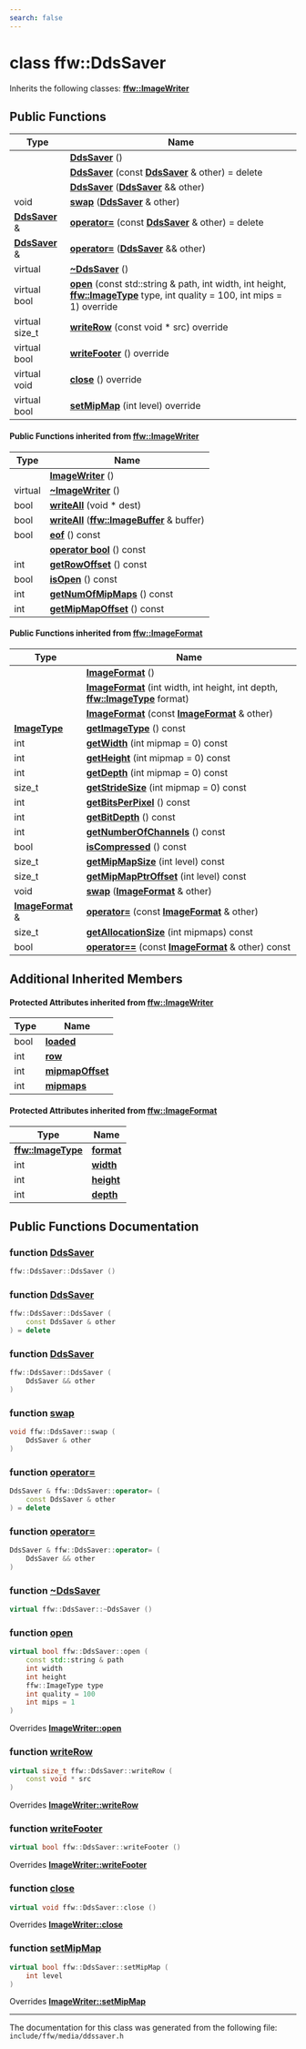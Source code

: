 ```yaml
---
search: false
---
```


# class ffw::DdsSaver



Inherits the following classes: **[ffw::ImageWriter](classffw_1_1_image_writer.md)**

## Public Functions

|Type|Name|
|-----|-----|
||[**DdsSaver**](classffw_1_1_dds_saver.md#1adf93c1ef86716e0ac143ac220cdbbac1) () |
||[**DdsSaver**](classffw_1_1_dds_saver.md#1a80ee12e2d9bc2e57ec26161af1b520f7) (const **[DdsSaver](classffw_1_1_dds_saver.md)** & other) = delete |
||[**DdsSaver**](classffw_1_1_dds_saver.md#1a4c290c25f8ddd82ef22c3161f6c0a547) (**[DdsSaver](classffw_1_1_dds_saver.md)** && other) |
|void|[**swap**](classffw_1_1_dds_saver.md#1aeadf9665756d827f9a893d913e55b791) (**[DdsSaver](classffw_1_1_dds_saver.md)** & other) |
|**[DdsSaver](classffw_1_1_dds_saver.md)** &|[**operator=**](classffw_1_1_dds_saver.md#1af9a9b2bf9579baee26575dba31f8895d) (const **[DdsSaver](classffw_1_1_dds_saver.md)** & other) = delete |
|**[DdsSaver](classffw_1_1_dds_saver.md)** &|[**operator=**](classffw_1_1_dds_saver.md#1ab2da5498913801d5637f7af054731858) (**[DdsSaver](classffw_1_1_dds_saver.md)** && other) |
|virtual |[**~DdsSaver**](classffw_1_1_dds_saver.md#1a631f09b758e6568fcde849290f4d46a4) () |
|virtual bool|[**open**](classffw_1_1_dds_saver.md#1a93d77e6913ce5361203159e5d50e0805) (const std::string & path, int width, int height, **[ffw::ImageType](namespaceffw.md#1a92226423d9aa0edfe0ca1dde2141e028)** type, int quality = 100, int mips = 1) override |
|virtual size\_t|[**writeRow**](classffw_1_1_dds_saver.md#1ab97ba26f0194d602ce26eb72660e6b6a) (const void \* src) override |
|virtual bool|[**writeFooter**](classffw_1_1_dds_saver.md#1a1e86eb98e0cd16ce7d3157111671fd84) () override |
|virtual void|[**close**](classffw_1_1_dds_saver.md#1ab3dd4ed8d567c896a46807476f06ae19) () override |
|virtual bool|[**setMipMap**](classffw_1_1_dds_saver.md#1ad01de0c6cf077a942d0a1625e2e2526e) (int level) override |


#### Public Functions inherited from [ffw::ImageWriter](classffw_1_1_image_writer.md)

|Type|Name|
|-----|-----|
||[**ImageWriter**](classffw_1_1_image_writer.md#1a0fd08e680ce039ae73f95aee64496987) () |
|virtual |[**~ImageWriter**](classffw_1_1_image_writer.md#1ace63bec05eb60104b74de3a870eec386) () |
|bool|[**writeAll**](classffw_1_1_image_writer.md#1a95934c31ae9550a2a0a57c2b352a80bc) (void \* dest) |
|bool|[**writeAll**](classffw_1_1_image_writer.md#1ac1271761a010069b418d157e7ea4cea3) (**[ffw::ImageBuffer](classffw_1_1_image_buffer.md)** & buffer) |
|bool|[**eof**](classffw_1_1_image_writer.md#1a5b1c288ec150d346cf0b15cb59f2d61f) () const |
||[**operator bool**](classffw_1_1_image_writer.md#1ab54e10e6ab91958cee30ddfd7949830a) () const |
|int|[**getRowOffset**](classffw_1_1_image_writer.md#1a65502c51bc454d2829ce3482d206a1e8) () const |
|bool|[**isOpen**](classffw_1_1_image_writer.md#1afc935a20677f4f310088dc831b302eb3) () const |
|int|[**getNumOfMipMaps**](classffw_1_1_image_writer.md#1a5caee208812977bba6514290f10acbba) () const |
|int|[**getMipMapOffset**](classffw_1_1_image_writer.md#1a093d6cc0ba73b35b3741167a362c47a4) () const |


#### Public Functions inherited from [ffw::ImageFormat](classffw_1_1_image_format.md)

|Type|Name|
|-----|-----|
||[**ImageFormat**](classffw_1_1_image_format.md#1a5c2552e2129595fdb74923e00f3f51e1) () |
||[**ImageFormat**](classffw_1_1_image_format.md#1a0d214d9324cce891461d07b30be64c34) (int width, int height, int depth, **[ffw::ImageType](namespaceffw.md#1a92226423d9aa0edfe0ca1dde2141e028)** format) |
||[**ImageFormat**](classffw_1_1_image_format.md#1a292f274f857b9da281b9ccb17d07b9ef) (const **[ImageFormat](classffw_1_1_image_format.md)** & other) |
|**[ImageType](namespaceffw.md#1a92226423d9aa0edfe0ca1dde2141e028)**|[**getImageType**](classffw_1_1_image_format.md#1a1bb0e2d7c7916dc840516e97b0fe27d1) () const |
|int|[**getWidth**](classffw_1_1_image_format.md#1af8aa5a20fe893f3289a26b1bc52c1a43) (int mipmap = 0) const |
|int|[**getHeight**](classffw_1_1_image_format.md#1a73e22a919bf12a2207d65496398a6a5f) (int mipmap = 0) const |
|int|[**getDepth**](classffw_1_1_image_format.md#1ae162bf4b48f3dd2e2d7739c927a779b8) (int mipmap = 0) const |
|size\_t|[**getStrideSize**](classffw_1_1_image_format.md#1a55de6ea2325fc284e2fbd027146a53ee) (int mipmap = 0) const |
|int|[**getBitsPerPixel**](classffw_1_1_image_format.md#1a4926378546cb727ad4930fa5797ddd83) () const |
|int|[**getBitDepth**](classffw_1_1_image_format.md#1a07c9771437ef7bfaabe3f51164a99eac) () const |
|int|[**getNumberOfChannels**](classffw_1_1_image_format.md#1a388b531a9ea109266cfc2509e79f6751) () const |
|bool|[**isCompressed**](classffw_1_1_image_format.md#1a6c4430f5cfc51120bfc04008bcdb6210) () const |
|size\_t|[**getMipMapSize**](classffw_1_1_image_format.md#1ac8967d7bd7b6b300e2a8c3ff6b6dfd88) (int level) const |
|size\_t|[**getMipMapPtrOffset**](classffw_1_1_image_format.md#1a95be015bde6130bcf6d27472b74f555e) (int level) const |
|void|[**swap**](classffw_1_1_image_format.md#1a1f855dd5b248274b53766a81102d583d) (**[ImageFormat](classffw_1_1_image_format.md)** & other) |
|**[ImageFormat](classffw_1_1_image_format.md)** &|[**operator=**](classffw_1_1_image_format.md#1a69b46ddfe7e8768658602003530bac23) (const **[ImageFormat](classffw_1_1_image_format.md)** & other) |
|size\_t|[**getAllocationSize**](classffw_1_1_image_format.md#1a6e0eb8d724ec7ee0195ee8f25cf92ff3) (int mipmaps) const |
|bool|[**operator==**](classffw_1_1_image_format.md#1a859ea5ac46aee7a01817dcaca12a18bd) (const **[ImageFormat](classffw_1_1_image_format.md)** & other) const |


## Additional Inherited Members

#### Protected Attributes inherited from [ffw::ImageWriter](classffw_1_1_image_writer.md)

|Type|Name|
|-----|-----|
|bool|[**loaded**](classffw_1_1_image_writer.md#1a4d09307b38ab24200f4c48acf7388f02)|
|int|[**row**](classffw_1_1_image_writer.md#1af45929e45e8a77eafd5385f6e0ec0a1e)|
|int|[**mipmapOffset**](classffw_1_1_image_writer.md#1a5818fb22b1bea07fdf05dbd24d9aa15e)|
|int|[**mipmaps**](classffw_1_1_image_writer.md#1afa8dd4585158b44e4719b20358966328)|


#### Protected Attributes inherited from [ffw::ImageFormat](classffw_1_1_image_format.md)

|Type|Name|
|-----|-----|
|**[ffw::ImageType](namespaceffw.md#1a92226423d9aa0edfe0ca1dde2141e028)**|[**format**](classffw_1_1_image_format.md#1a00569cba5e7d8df7582554718f908d7e)|
|int|[**width**](classffw_1_1_image_format.md#1a1a26d9b05851d073858b34ccabc40a79)|
|int|[**height**](classffw_1_1_image_format.md#1a7c62585ac46e6fc7c3fe6efab59cfd4c)|
|int|[**depth**](classffw_1_1_image_format.md#1a128894191ad04073b44663b8541f97aa)|


## Public Functions Documentation

### function <a id="1adf93c1ef86716e0ac143ac220cdbbac1" href="#1adf93c1ef86716e0ac143ac220cdbbac1">DdsSaver</a>

```cpp
ffw::DdsSaver::DdsSaver ()
```



### function <a id="1a80ee12e2d9bc2e57ec26161af1b520f7" href="#1a80ee12e2d9bc2e57ec26161af1b520f7">DdsSaver</a>

```cpp
ffw::DdsSaver::DdsSaver (
    const DdsSaver & other
) = delete
```



### function <a id="1a4c290c25f8ddd82ef22c3161f6c0a547" href="#1a4c290c25f8ddd82ef22c3161f6c0a547">DdsSaver</a>

```cpp
ffw::DdsSaver::DdsSaver (
    DdsSaver && other
)
```



### function <a id="1aeadf9665756d827f9a893d913e55b791" href="#1aeadf9665756d827f9a893d913e55b791">swap</a>

```cpp
void ffw::DdsSaver::swap (
    DdsSaver & other
)
```



### function <a id="1af9a9b2bf9579baee26575dba31f8895d" href="#1af9a9b2bf9579baee26575dba31f8895d">operator=</a>

```cpp
DdsSaver & ffw::DdsSaver::operator= (
    const DdsSaver & other
) = delete
```



### function <a id="1ab2da5498913801d5637f7af054731858" href="#1ab2da5498913801d5637f7af054731858">operator=</a>

```cpp
DdsSaver & ffw::DdsSaver::operator= (
    DdsSaver && other
)
```



### function <a id="1a631f09b758e6568fcde849290f4d46a4" href="#1a631f09b758e6568fcde849290f4d46a4">~DdsSaver</a>

```cpp
virtual ffw::DdsSaver::~DdsSaver ()
```



### function <a id="1a93d77e6913ce5361203159e5d50e0805" href="#1a93d77e6913ce5361203159e5d50e0805">open</a>

```cpp
virtual bool ffw::DdsSaver::open (
    const std::string & path
    int width
    int height
    ffw::ImageType type
    int quality = 100
    int mips = 1
)
```

Overrides **[ImageWriter::open](classffw_1_1_image_writer.md#1ab549a1367fdab422ff4c6b41f3e91f15)**


### function <a id="1ab97ba26f0194d602ce26eb72660e6b6a" href="#1ab97ba26f0194d602ce26eb72660e6b6a">writeRow</a>

```cpp
virtual size_t ffw::DdsSaver::writeRow (
    const void * src
)
```

Overrides **[ImageWriter::writeRow](classffw_1_1_image_writer.md#1ae3ab21e0cae7dc204aeebdf4ef58337d)**


### function <a id="1a1e86eb98e0cd16ce7d3157111671fd84" href="#1a1e86eb98e0cd16ce7d3157111671fd84">writeFooter</a>

```cpp
virtual bool ffw::DdsSaver::writeFooter ()
```

Overrides **[ImageWriter::writeFooter](classffw_1_1_image_writer.md#1a38a3ee7a3c1580737c141ffd2569f75d)**


### function <a id="1ab3dd4ed8d567c896a46807476f06ae19" href="#1ab3dd4ed8d567c896a46807476f06ae19">close</a>

```cpp
virtual void ffw::DdsSaver::close ()
```

Overrides **[ImageWriter::close](classffw_1_1_image_writer.md#1a0b18fcad15107286a29b65b6b88fb20b)**


### function <a id="1ad01de0c6cf077a942d0a1625e2e2526e" href="#1ad01de0c6cf077a942d0a1625e2e2526e">setMipMap</a>

```cpp
virtual bool ffw::DdsSaver::setMipMap (
    int level
)
```

Overrides **[ImageWriter::setMipMap](classffw_1_1_image_writer.md#1ac261ab25f1985989831105d3cbcf81e8)**




----------------------------------------
The documentation for this class was generated from the following file: `include/ffw/media/ddssaver.h`
